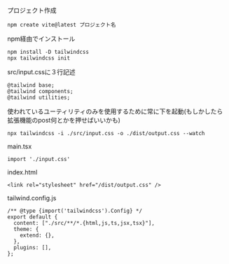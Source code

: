 プロジェクト作成
```
npm create vite@latest プロジェクト名
```
npm経由でインストール
```
npm install -D tailwindcss
npx tailwindcss init
```
src/input.cssに３行記述
```
@tailwind base;
@tailwind components;
@tailwind utilities;
```
使われているユーティリティのみを使用するために常に下を起動(もしかしたら拡張機能のpost何とかを押せばいいかも)
```
npx tailwindcss -i ./src/input.css -o ./dist/output.css --watch
```
main.tsx
```
import './input.css'
```
index.html
```
<link rel="stylesheet" href="/dist/output.css" />
```
tailwind.config.js
```
/** @type {import('tailwindcss').Config} */
export default {
  content: ["./src/**/*.{html,js,ts,jsx,tsx}"],
  theme: {
    extend: {},
  },
  plugins: [],
};
```
